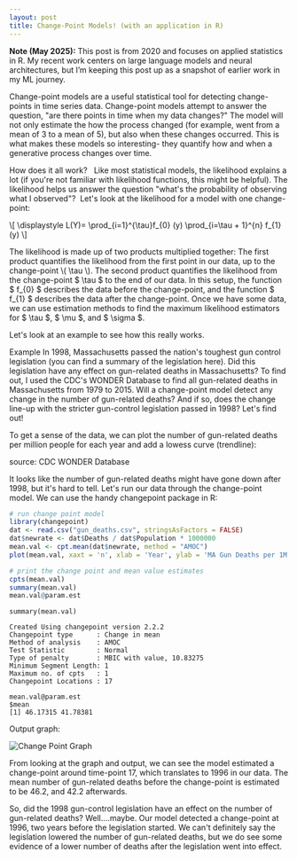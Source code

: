 ```yaml
---
layout: post
title: Change-Point Models! (with an application in R)
---
```


**Note (May 2025):** This post is from 2020 and focuses on applied statistics in R. My recent work centers on large language models and neural architectures, but I’m keeping this post up as a snapshot of earlier work in my ML journey.


Change-point models are a useful statistical tool for detecting change-points in time series data. Change-point models attempt to answer the question, "are there points in time when my data changes?" The model will not only estimate the how the process changed (for example, went from a mean of 3 to a mean of 5), but also when these changes occurred. This is what makes these models so interesting- they quantify how and when a generative process changes over time.




How does it all work?   Like most statistical models, the likelihood explains a lot (if you're not familiar with likelihood functions, this might be helpful). The likelihood helps us answer the question "what's the probability of observing what I observed"?  Let's look at the likelihood for a model with one change-point:


\\[ \displaystyle L(Y)= \prod_{i=1}^{\tau}f_{0} (y) \prod_{i=\tau + 1}^{n} f_{1} (y) \\]


The likelihood is made up of two products multiplied together: The first product quantifies the likelihood from the first point in our data, up to the change-point \\( \tau \\). The second product quantifies the likelihood from the change-point $ \tau $ to the end of our data. In this setup, the function $ f_{0} $ describes the data before the change-point, and the function $ f_{1} $ describes the data after the change-point. Once we have some data, we can use estimation methods to find the maximum likelihood estimators for $ \tau $, $ \mu $, and $ \sigma $.




Let's look at an example to see how this really works.

Example
In 1998, Massachusetts passed the nation's toughest gun control legislation (you can find a summary of the legislation here). Did this legislation have any effect on gun-related deaths in Massachusetts? To find out, I used the CDC's WONDER Database
to find all gun-related deaths in Massachusetts from 1979 to 2015. Will a change-point model detect any change in the number of gun-related deaths? And if so, does the change line-up with the stricter gun-control legislation passed in 1998? Let's find out!

To get a sense of the data, we can plot the number of gun-related deaths per million people for each year and add a lowess curve (trendline):

source: CDC WONDER Database

It looks like the number of gun-related deaths might have gone down after 1998, but it's hard to tell. Let's run our data through the change-point model. We can use the handy changepoint package in R:

```r
# run change point model 
library(changepoint)
dat <- read.csv("gun_deaths.csv", stringsAsFactors = FALSE)
dat$newrate <- dat$Deaths / dat$Population * 1000000
mean.val <- cpt.mean(dat$newrate, method = "AMOC")
plot(mean.val, xaxt = 'n', xlab = 'Year', ylab = 'MA Gun Deaths per 1M People')

# print the change point and mean value estimates
cpts(mean.val)
summary(mean.val)
mean.val@param.est
```

```text
summary(mean.val)

Created Using changepoint version 2.2.2 
Changepoint type      : Change in mean 
Method of analysis    : AMOC 
Test Statistic        : Normal 
Type of penalty       : MBIC with value, 10.83275 
Minimum Segment Length: 1 
Maximum no. of cpts   : 1 
Changepoint Locations : 17 

mean.val@param.est
$mean
[1] 46.17315 41.78381
```

Output graph:

![Change Point Graph](/images/chg_plot.png)

From looking at the graph and output, we can see the model estimated a change-point around time-point 17, which translates to 1996 in our data. The mean number of gun-related deaths before the change-point is estimated to be 46.2, and 42.2 afterwards.

So, did the 1998 gun-control legislation have an effect on the number of gun-related deaths? Well....maybe. Our model detected a change-point at 1996, two years before the legislation started. We can't definitely say the legislation lowered the number of gun-related deaths, but we do see some evidence of a lower number of deaths after the legislation went into effect.